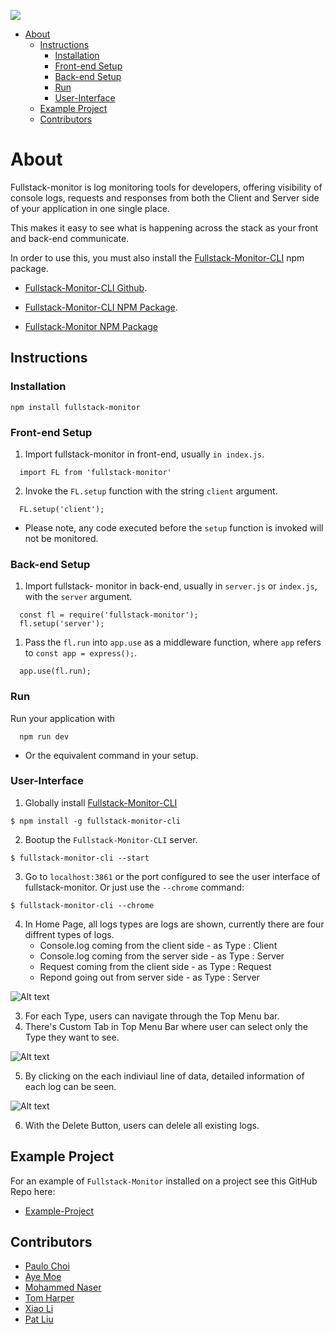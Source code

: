![](./img/Fullstack-Monitor-Banner.jpeg)

- [About](#about)
  - [Instructions](#instructions)
    - [Installation](#installation)
    - [Front-end Setup](#front-end-setup)
    - [Back-end Setup](#back-end-setup)
    - [Run](#run)
    - [User-Interface](#user-interface)
  - [Example Project](#example-project)
  - [Contributors](#contributors)

# About
Fullstack-monitor is log monitoring tools for developers, offering visibility of console logs, requests and responses from both the Client and Server side of your application in one single place.

This makes it easy to see what is happening across the stack as your front and back-end communicate.

In order to use this, you must also install the [Fullstack-Monitor-CLI](https://github.com/PFA-Pink-Fairy-Armadillo/fullstack-monitor-cli) npm package.

- [Fullstack-Monitor-CLI Github](https://github.com/PFA-Pink-Fairy-Armadillo/fullstack-monitor-cli).
- [Fullstack-Monitor-CLI NPM Package](https://www.npmjs.com/package/fullstack-monitor-cli).

- [Fullstack-Monitor NPM Package](https://www.npmjs.com/package/fullstack-monitor)

## Instructions

### Installation
```
npm install fullstack-monitor
```
### Front-end Setup
1. Import fullstack-monitor in front-end, usually `in index.js`.
```
  import FL from 'fullstack-monitor'
```
            
2. Invoke the `FL.setup` function with the string `client` argument.
```
  FL.setup('client');
```
- Please note, any code executed before the `setup` function is invoked will not be monitored.

### Back-end Setup
1. Import fullstack- monitor in back-end, usually in `server.js` or `index.js`, with the `server` argument. 
```
  const fl = require('fullstack-monitor');
  fl.setup('server');
```

1. Pass the `fl.run` into `app.use` as a middleware function, where `app` refers to `const app = express();`.
```
  app.use(fl.run);
```


### Run
Run your application with
```
  npm run dev
```
- Or the equivalent command in your setup.

### User-Interface
1. Globally install [Fullstack-Monitor-CLI](https://www.npmjs.com/package/fullstack-monitor-cli)
```
$ npm install -g fullstack-monitor-cli
```
2. Bootup the `Fullstack-Monitor-CLI` server.
```
$ fullstack-monitor-cli --start
```
3. Go to `localhost:3861` or the port configured to see the user interface of fullstack-monitor. Or just use the `--chrome` command:
```
$ fullstack-monitor-cli --chrome
```
4. In Home Page, all logs types are logs are shown, currently there are four diffrent types of logs.
    - Console.log coming from the client side - as  Type : Client
    - Console.log coming from the server side - as  Type : Server
    - Request coming from the client side - as Type : Request
    - Repond going out from server side - as Type : Server
    
![Alt text](/img/main_page.PNG?raw=true "Main Page")

3. For each Type, users can navigate through the Top Menu bar.
4. There's Custom Tab in Top Menu Bar where user can select only the Type they want to see.

![Alt text](/img/custom_logs.PNG?raw=true "Custom Logs")

5. By clicking on the each indiviaul line of data, detailed information of each log can be seen.

![Alt text](/img/detailed_info.PNG?raw=true "Detailed Info")

6. With the Delete Button, users can delele all existing logs.

## Example Project

For an example of `Fullstack-Monitor` installed on a project see this GitHub Repo here:

- [Example-Project](https://github.com/PFA-Pink-Fairy-Armadillo/Example-Project)

## Contributors

- [Paulo Choi](https://github.com/paulochoi)
- [Aye Moe](https://github.com/ayemmoe)
- [Mohammed Naser](https://github.com/mnaser11218)
- [Tom Harper](https://github.com/tommyrharper)
- [Xiao Li](https://github.com/xiaotongli)
- [Pat Liu](https://github.com/patrickliuhhs)
